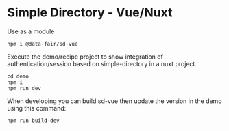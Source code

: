 # Simple Directory - Vue/Nuxt

Use as a module

    npm i @data-fair/sd-vue

Execute the demo/recipe project to show integration of authentication/session based on simple-directory in a nuxt project.

    cd demo
    npm i
    npm run dev

When developing you can build sd-vue then update the version in the demo using this command:

    npm run build-dev

